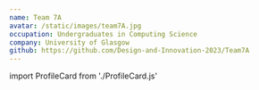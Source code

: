 ```yaml
---
name: Team 7A
avatar: /static/images/team7A.jpg
occupation: Undergraduates in Computing Science
company: University of Glasgow
github: https://github.com/Design-and-Innovation-2023/Team7A
---
```


import ProfileCard from './ProfileCard.js'

<ProfileCard 
  name="Carlsen"
  avatar="static/images/profile/Carlsen_Avatar.jpg"
  description="In design, understanding a user's problem is the seed, software is the fertile ground, and a tailored solution is the blooming flower"
/>

<ProfileCard 
  name="Arshad"
  avatar="static/images/profile/Arshad_Avatar.jpg"
  description="With thorough ideation; resist the urge to rush into conceptualization. Recognize the ability to restart to create ground-breaking ideas"
/>

<ProfileCard 
  name="Kai Mun"
  avatar="static/images/profile/Kai_Avatar.jpg"
  description="Making something visually stunning is very often the last stage of design"
/>

<ProfileCard 
  name="Jourdan"
  avatar="static/images/profile/Jourdan_Avatar.jpg"
  description="You know a design is great when it becomes transparent to the user"
/>

<ProfileCard 
  name="Nasruddine"
  avatar="static/images/profile/Nas_Avatar.jpg"
  description="When receiving feedback, don't look for praise, look for criticism"
/>

<ProfileCard 
  name="Matthew"
  avatar="static/images/profile/Matt_Avatar.jpg"
  description="Design is not just about how it looks or how it feels. Design is about how it works"
/>
